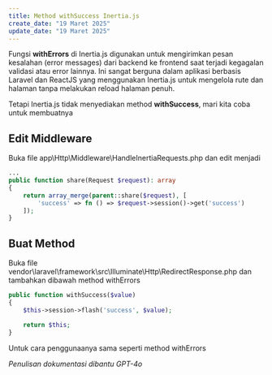 ```yaml
---
title: Method withSuccess Inertia.js
create_date: "19 Maret 2025"
update_date: "19 Maret 2025"
---
```


Fungsi **withErrors** di Inertia.js digunakan untuk mengirimkan pesan kesalahan (error messages) dari backend ke frontend saat terjadi kegagalan validasi atau error lainnya. Ini sangat berguna dalam aplikasi berbasis Laravel dan ReactJS yang menggunakan Inertia.js untuk mengelola rute dan halaman tanpa melakukan reload halaman penuh.

Tetapi Inertia.js tidak menyediakan method **withSuccess**, mari kita coba untuk membuatnya

## Edit Middleware
Buka file app\Http\Middleware\HandleInertiaRequests.php dan edit menjadi

```php
...
public function share(Request $request): array
{
    return array_merge(parent::share($request), [
        'success' => fn () => $request->session()->get('success')
    ]);
}
```

## Buat Method
Buka file vendor\laravel\framework\src\Illuminate\Http\RedirectResponse.php dan tambahkan dibawah method withErrors

```php
public function withSuccess($value)
{
    $this->session->flash('success', $value);

    return $this;
}
```

Untuk cara penggunaanya sama seperti method withErrors

*Penulisan dokumentasi dibantu GPT-4o*